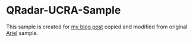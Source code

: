 # QRadar-UCRA-Sample

This sample is created for [my blog post](https://community.ibm.com/community/user/security/blogs/katsuyuki-hirayama1/2021/09/20/ucra-qradar-siem?CommunityKey=2689d04c-dc3a-43ee-8629-b20eb884d9f6) copied and modified from original [Ariel](https://github.com/IBM/IBM-QRadar-Universal-Cloud-REST-API/tree/master/IBM%20Proof%20Of%20Concept/Ariel) sample.
